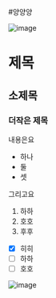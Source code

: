 
#양양양

![image](https://github.com/user-attachments/assets/edf8a56e-ce51-4f99-b003-48254f7ae3fa)
# 제목
## 소제목
### 더작은 제목

내용은요
 - 하나
 - 둘
 - 셋

그리고요
1. 하하
2. 호호
3. 후후

- [x] 히히
- [ ] 하하
- [ ] 호호

![image](https://github.com/user-attachments/assets/b4677fb2-a9b5-40b1-9264-0df0a19dbaaa)
